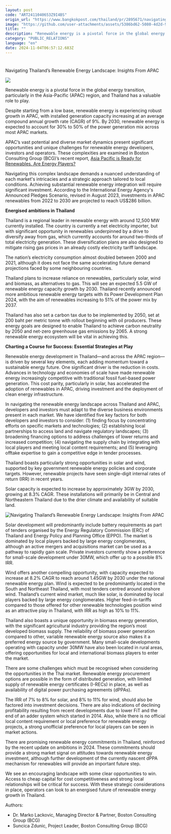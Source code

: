 ```yaml
---
layout: post
code: "ART2411040653Z9I4BS"
origin_url: "https://www.bangkokpost.com/thailand/pr/2895671/navigating-thailands-renewable-energy-landscape-insights-from-apac"
image: "https://github.com/user-attachments/assets/5386bd62-5080-4d2d-9086-16b49c90fd11"
title: ""
description: "Renewable energy is a pivotal force in the global energy transition, particularly in the Asia-Pacific (APAC) region, and Thailand has a valuable role to play."
category: "PUBLIC_RELATIONS"
language: "en"
date: 2024-11-04T06:57:12.683Z
---
```


# 

Navigating Thailand’s Renewable Energy Landscape: Insights From APAC

![](https://github.com/user-attachments/assets/b9960993-1369-44c4-b395-ff1164e6ed14)

Renewable energy is a pivotal force in the global energy transition, particularly in the Asia-Pacific (APAC) region, and Thailand has a valuable role to play.  

Despite starting from a low base, renewable energy is experiencing robust growth in APAC, with installed generation capacity increasing at an average compound annual growth rate (CAGR) of 9%. By 2030, renewable energy is expected to account for 30% to 50% of the power generation mix across most APAC markets. 

APAC’s vast potential and diverse market dynamics present significant opportunities and unique challenges for renewable energy developers, investors and operators. These complexities are examined in Boston Consulting Group (BCG)’s recent report, [Asia Pacific is Ready for Renewables. Are Energy Players?](https://www.bcg.com/publications/2024/apac-markets-offer-potential-for-renewables) 

Navigating this complex landscape demands a nuanced understanding of each market's intricacies and a strategic approach tailored to local conditions. Achieving substantial renewable energy integration will require significant investment. According to the International Energy Agency's Announced Pledges Scenario, revised in August 2023, investments in APAC renewables from 2022 to 2030 are projected to reach US$286 billion. 

**Energised ambitions in Thailand** 

Thailand is a regional leader in renewable energy with around 12,500 MW currently installed. The country is currently a net electricity importer, but with significant opportunity in renewables underpinned by a drive to diversify away from gas, which currently accounts for around two-thirds of total electricity generation. These diversification plans are also designed to mitigate rising gas prices in an already costly electricity tariff landscape.  

The nation’s electricity consumption almost doubled between 2000 and 2021, although it does not face the same accelerating future demand projections faced by some neighbouring countries.   

Thailand plans to increase reliance on renewables, particularly solar, wind and biomass, as alternatives to gas. This will see an expected 5.5 GW of renewable energy capacity growth by 2030. Thailand recently announced more ambitious renewable energy targets with its Power Development Plan 2024, with the aim of renewables increasing to 51% of the power mix by 2037. 

Thailand has also set a carbon tax due to be implemented by 2050, set at 200 baht per metric tonne with rollout beginning with oil producers. These energy goals are designed to enable Thailand to achieve carbon neutrality by 2050 and net-zero greenhouse gas emissions by 2065. A strong renewable energy ecosystem will be vital in achieving this.  

**Charting a Course for Success: Essential Strategies at Play** 

Renewable energy development in Thailand—and across the APAC region—is driven by several key elements, each adding momentum toward a sustainable energy future. ​​One significant driver is the reduction in costs. Advances in technology and economies of scale have made renewable energy increasingly competitive with traditional fossil fuel-based power generation. This cost parity, particularly in solar, has accelerated the adoption of renewables in APAC, driving investment and the deployment of clean energy infrastructure. 

In navigating the renewable energy landscape across Thailand and APAC, developers and investors must adapt to the diverse business environments present in each market. We have identified five key factors for both developers and investors to consider: (1) finding focus by concentrating efforts on specific markets and technologies; (2) establishing local partnerships to access land and navigate regulatory landscapes; (3) broadening financing options to address challenges of lower returns and increased competition; (4) navigating the supply chain by integrating with local players and meeting local content requirements; and (5) leveraging offtake expertise to gain a competitive edge in tender processes. 

Thailand boasts particularly strong opportunities in solar and wind, supported by key government renewable energy policies and corporate targets. However, renewable projects have seen single-digit internal rates of return (IRR) in recent years. 

Solar capacity is expected to increase by approximately 3GW by 2030, growing at 8.3% CAGR. These installations will primarily be in Central and Northeastern Thailand due to the drier climate and availability of suitable land. 

![Navigating Thailand’s Renewable Energy Landscape: Insights From APAC](https://static.bangkokpost.com/media/content/20241104/5332551.jpg)

Solar development will predominantly include battery requirements as part of tenders organised by the Energy Regulatory Commission (ERC) of Thailand and Energy Policy and Planning Office (EPPO). The market is dominated by local players backed by large energy conglomerates, although an active mergers and acquisitions market can be used as a pathway to rapidly gain scale. Private investors currently show a preference for small-scale development under 30MW, which offer up to a possible 8% IRR.  

Wind offers another compelling opportunity, with capacity expected to increase at 8.2% CAGR to reach around 1.45GW by 2030 under the national renewable energy plan. Wind is expected to be predominantly located in the South and Northeast Thailand, with most tenders centred around onshore wind. Thailand’s current wind market, much like solar, is dominated by local players backed by large energy conglomerates. Higher feed-in-tariffs compared to those offered for other renewable technologies position wind as an attractive play in Thailand, with IRR as high as 10% to 11%. 

Thailand also boasts a unique opportunity in biomass energy generation, with the significant agricultural industry providing the region’s most developed biomass supply. The reliability of biomass power generation compared to other, variable renewable energy source also makes it a preferred energy source by government. Many small-scale developments operating with capacity under 30MW have also been located in rural areas, offering opportunities for local and international biomass players to enter the market. 

There are some challenges which must be recognised when considering the opportunities in the Thai market. Renewable energy procurement options are possible in the form of distributed generation, with limited supply of renewable energy certificates (I-RECs) in place, as well as availability of digital power purchasing agreements (dPPAs).  

The IRR of 7% to 8% for solar, and 8% to 11% for wind, should also be factored into investment decisions. There are also indications of declining profitability resulting from recent developments due to lower FiT and the end of an adder system which started in 2014. Also, while there is no official local content requirement or local preference for renewable energy projects, a strong unofficial preference for local players can be seen in market actions.  

There are promising renewable energy commitments in Thailand, reinforced by the recent update on ambitions in 2024. These commitments should provide a strong market signal on attitudes towards renewable energy investment, although further development of the currently nascent dPPA mechanism for renewables will provide an important future step.  

We see an encouraging landscape with some clear opportunities to win. Access to cheap capital for cost competitiveness and strong local relationships will be critical for success. With these strategic considerations in place, operators can look to an energised future of renewable energy growth in Thailand.  

Authors: 

*   Dr. Marko Lackovic, Managing Director & Partner, Boston Consulting Group (BCG)
*   Suncica Zdunic, Project Leader, Boston Consulting Group (BCG)